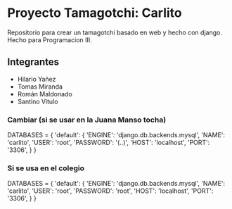 # Proyecto Tamagotchi: Carlito
Repositorio para crear un tamagotchi basado en web y hecho con django. Hecho para Programacion III.

## Integrantes
- Hilario Yañez
- Tomas Miranda
- Román Maldonado
- Santino Vitulo

### Cambiar (si se usar en la Juana Manso tocha)

DATABASES = {
    'default': {
        'ENGINE': 'django.db.backends.mysql',
        'NAME': 'carlito',
        'USER': 'root',
        'PASSWORD': '(..)',
        'HOST': 'localhost',
        'PORT': '3306',
    }
}


### Si se usa en el colegio

DATABASES = {
    'default': {
        'ENGINE': 'django.db.backends.mysql',
        'NAME': 'carlito',
        'USER': 'root',
        'PASSWORD': 'root',
        'HOST': 'localhost',
        'PORT': '3306',
    }
}